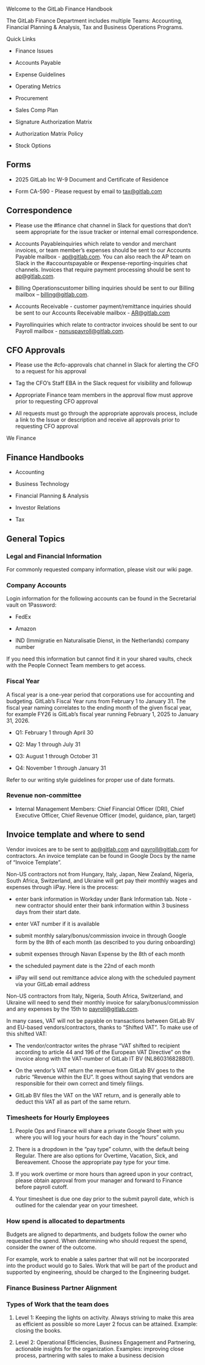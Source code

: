 Welcome to the GitLab Finance Handbook

The GitLab Finance Department includes multiple Teams: Accounting, Financial Planning & Analysis, Tax and Business Operations Programs.

Quick Links

- Finance Issues 

- Accounts Payable

- Expense Guidelines

- Operating Metrics

- Procurement

- Sales Comp Plan

- Signature Authorization Matrix

- Authorization Matrix Policy

- Stock Options

## Forms

- 2025 GitLab Inc W-9 Document and Certificate of Residence

- Form CA-590 - Please request by email to tax@gitlab.com

## Correspondence

- Please use the #finance chat channel in Slack for questions that don’t seem appropriate for the issue tracker or internal email correspondence.

- Accounts Payableinquiries which relate to vendor and merchant invoices, or team member’s expenses should be sent to our Accounts Payable mailbox - ap@gitlab.com. You can also reach the AP team on Slack in the #accountspayable or #expense-reporting-inquiries chat channels. Invoices that require payment processing should be sent to ap@gitlab.com.

- Billing Operationscustomer billing inquiries should be sent to our Billing mailbox – billing@gitlab.com.

- Accounts Receivable - customer payment/remittance inquiries should be sent to our Accounts Receivable mailbox - AR@gitlab.com

- Payrollinquiries which relate to contractor invoices should be sent to our Payroll mailbox - nonuspayroll@gitlab.com.

## CFO Approvals

- Please use the #cfo-approvals chat channel in Slack for alerting the CFO to a request for his approval

- Tag the CFO’s Staff EBA in the Slack request for visibility and followup

- Appropriate Finance team members in the approval flow must approve prior to requesting CFO approval

- All requests must go through the appropriate approvals process, include a link to the Issue or description and receive all approvals prior to requesting CFO approval

We  Finance

## Finance Handbooks

- Accounting

- Business Technology

- Financial Planning & Analysis

- Investor Relations

- Tax

## General Topics

### Legal and Financial Information

For commonly requested company information, please visit our wiki page.

### Company Accounts

Login information for the following accounts can be found in the Secretarial vault on 1Password:

- FedEx

- Amazon

- IND (Immigratie en Naturalisatie Dienst, in the Netherlands) company number

If you need this information but cannot find it in your shared vaults, check with the People Connect Team members to get access.

### Fiscal Year

A fiscal year is a one-year period that corporations use for accounting and budgeting. GitLab’s Fiscal Year runs from February 1 to January 31. The fiscal year naming correlates to the ending month of the given fiscal year, for example FY26 is GitLab’s fiscal year running February 1, 2025 to January 31, 2026.

- Q1: February 1 through April 30

- Q2: May 1 through July 31

- Q3: August 1 through October 31

- Q4: November 1 through January 31

<!-- Unsupported block type: table -->

Refer to our writing style guidelines for proper use of date formats.

### Revenue non-committee

- Internal Management Members: Chief Financial Officer (DRI), Chief Executive Officer, Chief Revenue Officer (model, guidance, plan, target)

## Invoice template and where to send

Vendor invoices are to be sent to ap@gitlab.com and payroll@gitlab.com for contractors. An invoice template can be found in Google Docs by the name of “Invoice Template”.

Non-US contractors not from Hungary, Italy, Japan, New Zealand, Nigeria, South Africa, Switzerland, and Ukraine will get pay their monthly wages and expenses through iiPay. Here is the process:

- enter bank information in Workday under Bank Information tab. Note - new contractor should enter their bank information within 3 business days from their start date.

- enter VAT number if it is available

- submit monthly salary/bonus/commission invoice in through Google form by the 8th of each month (as described to you during onboarding)

- submit expenses through Navan Expense by the 8th of each month

- the scheduled payment date is the 22nd of each month

- iiPay will send out remittance advice along with the scheduled payment via your GitLab email address

Non-US contractors from Italy, Nigeria, South Africa, Switzerland, and Ukraine will need to send their monthly invoice for salary/bonus/commission and any expenses by the 15th to payroll@gitlab.com.

In many cases, VAT will not be payable on transactions between GitLab BV and EU-based vendors/contractors, thanks to “Shifted VAT”. To make use of this shifted VAT:

- The vendor/contractor writes the phrase “VAT shifted to recipient according to article 44 and 196 of the European VAT Directive” on the invoice along with the VAT-number of GitLab IT BV (NL860316828B01).

- On the vendor’s VAT return the revenue from GitLab BV goes to the rubric “Revenue within the EU”. It goes without saying that vendors are responsible for their own correct and timely filings.

- GitLab BV files the VAT on the VAT return, and is generally able to deduct this VAT all as part of the same return.

### Timesheets for Hourly Employees

1. People Ops and Finance will share a private Google Sheet with you where you will log your hours for each day in the “hours” column.

1. There is a dropdown in the “pay type” column, with the default being Regular. There are also options for Overtime, Vacation, Sick, and Bereavement. Choose the appropriate pay type for your time.

1. If you work overtime or more hours than agreed upon in your contract, please obtain approval from your manager and forward to Finance before payroll cutoff.

1. Your timesheet is due one day prior to the submit payroll date, which is outlined for the calendar year on your timesheet.

### How spend is allocated to departments

Budgets are aligned to departments, and budgets follow the owner who requested the spend. When determining who should request the spend, consider the owner of the outcome.

For example, work to enable a sales partner that will not be incorporated into the product would go to Sales. Work that will be part of the product and supported by engineering, should be charged to the Engineering budget.

### Finance Business Partner Alignment

<!-- Unsupported block type: table -->

### Types of Work that the team does

1. Level 1: Keeping the lights on activity. Always striving to make this area as efficient as possible so more Layer 2 focus can be attained. Example: closing the books.

1. Level 2: Operational Efficiencies, Business Engagement and Partnering, actionable insights for the organization. Examples: improving close process, partnering with sales to make a business decision